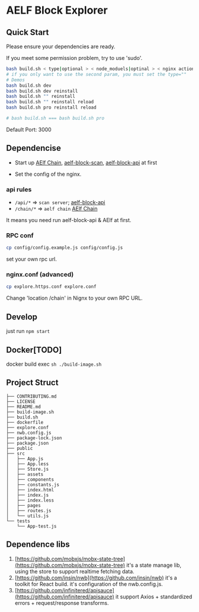 # AELF Block Explorer

## Quick Start

Please ensure your dependencies are ready.

If you meet some permission problem, try to use 'sudo'.

```bash
bash build.sh < type|optional > < node_moduels|optinal > < nginx action | optinal>
# if you only want to use the second param, you must set the type=""
# Demos
bash build.sh dev
bash build.sh dev reinstall
bash build.sh "" reinstall
bash build.sh "" reinstall reload
bash build.sh pro reinstall reload

# bash build.sh === bash build.sh pro
```

Default Port: 3000

## Dependencise

- Start up
[AElf Chain](https://github.com/AElfProject/AElf),
[aelf-block-scan](https://github.com/AElfProject/aelf-block-scan),
[aelf-block-api](https://github.com/AElfProject/aelf-block-api)
at first

- Set the config of the nginx.

### api rules

- `/api/*` => `scan server`; [aelf-block-api](https://github.com/AElfProject/aelf-block-api)
- `/chain/*` => `aelf chain` [AElf Chain](https://github.com/AElfProject/AElf)

It means you need run aelf-block-api & AElf at first.

### RPC conf

```bash
cp config/config.example.js config/config.js
```

set your own rpc url.

### nginx.conf (advanced)

```bash
cp explore.https.conf explore.conf
```

Change 'location /chain' in Nignx to your own RPC URL.

## Develop

just run `npm start`

## Docker[TODO]

docker build exec `sh ./build-image.sh`

## Project Struct

```text
├── CONTRIBUTING.md
├── LICENSE
├── README.md
├── build-image.sh
├── build.sh
├── dockerfile
├── explore.conf
├── nwb.config.js
├── package-lock.json
├── package.json
├── public
├── src
│   ├── App.js
│   ├── App.less
│   ├── Store.js
│   ├── assets
│   ├── components
│   ├── constants.js
│   ├── index.html
│   ├── index.js
│   ├── index.less
│   ├── pages
│   ├── routes.js
│   └── utils.js
└── tests
    └── App-test.js
```

## Dependence libs

1. [https://github.com/mobxjs/mobx-state-tree](https://github.com/mobxjs/mobx-state-tree) it's a state manage lib, using the store to support realtime fetching data.
2. [https://github.com/insin/nwb](https://github.com/insin/nwb) it's a toolkit for React build. it's configuration of the nwb.config.js.
3. [https://github.com/infinitered/apisauce](https://github.com/infinitered/apisauce) it support Axios + standardized errors + request/response transforms.
